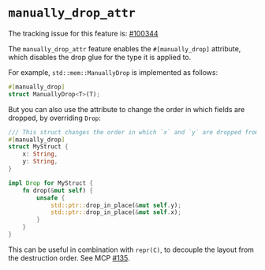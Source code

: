 # `manually_drop_attr`

The tracking issue for this feature is: [#100344]

[#100344]: https://github.com/rust-lang/rust/issues/100344

The `manually_drop_attr` feature enables the `#[manually_drop]` attribute, which disables the drop glue for the type it is applied to.

For example, `std::mem::ManuallyDrop` is implemented as follows:

```rs
#[manually_drop]
struct ManuallyDrop<T>(T);
```

But you can also use the attribute to change the order in which fields are dropped, by overriding `Drop`:

```rs
/// This struct changes the order in which `x` and `y` are dropped from the default.
#[manually_drop]
struct MyStruct {
    x: String,
    y: String,
}

impl Drop for MyStruct {
    fn drop(&mut self) {
        unsafe {
            std::ptr::drop_in_place(&mut self.y);
            std::ptr::drop_in_place(&mut self.x);
        }
    }
}
```

This can be useful in combination with `repr(C)`, to decouple the layout from the destruction order. See MCP [#135](https://github.com/rust-lang/lang-team/issues/135).
